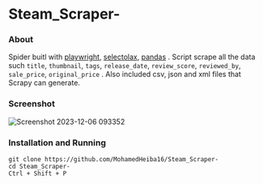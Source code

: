 # Steam_Scraper-

### About 

Spider buitl with [playwright](https://playwright.dev/), [selectolax](https://pypi.org/project/selectolax/), [pandas](https://pandas.pydata.org/docs/) .
Script scrape all the data such `title`, `thumbnail`, `tags`, `release_date`, `review_score`, `reviewed_by`, `sale_price`, `original_price` . Also included csv, json and xml files that Scrapy can generate.

### Screenshot
![Screenshot 2023-12-06 093352](https://github.com/MohamedHeiba16/Steam_Scraper-/assets/152610603/13204474-fb6f-44e7-9048-ace1c7658126)

### Installation and Running

```
git clone https://github.com/MohamedHeiba16/Steam_Scraper-
cd Steam_Scraper-
Ctrl + Shift + P
```

